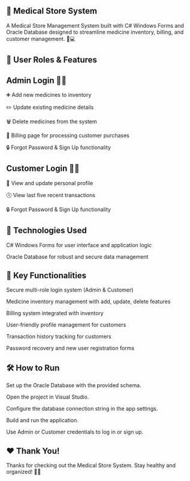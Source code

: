 🏥 Medical Store System
-
A Medical Store Management System built with C# Windows Forms and Oracle Database designed to streamline medicine inventory, billing, and customer management. 💊💻

🔐 User Roles & Features
-
Admin Login 👨‍💼
-
➕ Add new medicines to inventory

✏️ Update existing medicine details

🗑️ Delete medicines from the system

🧾 Billing page for processing customer purchases

🔒 Forgot Password & Sign Up functionality

Customer Login 👩‍💻
-
👤 View and update personal profile

🕔 View last five recent transactions

🔒 Forgot Password & Sign Up functionality

🚀 Technologies Used
-
C# Windows Forms for user interface and application logic

Oracle Database for robust and secure data management

🎯 Key Functionalities
-
Secure multi-role login system (Admin & Customer)

Medicine inventory management with add, update, delete features

Billing system integrated with inventory

User-friendly profile management for customers

Transaction history tracking for customers

Password recovery and new user registration forms

🛠️ How to Run
-
Set up the Oracle Database with the provided schema.

Open the project in Visual Studio.

Configure the database connection string in the app settings.

Build and run the application.

Use Admin or Customer credentials to log in or sign up.

❤️ Thank You!
-
Thanks for checking out the Medical Store System. Stay healthy and organized! 💙💊

